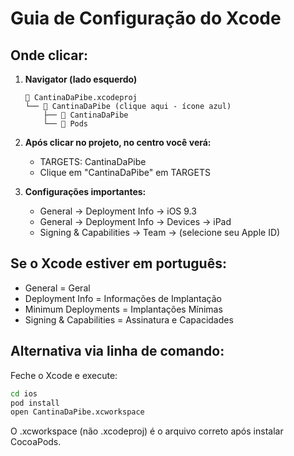 # Guia de Configuração do Xcode

## Onde clicar:

1. **Navigator (lado esquerdo)**

   ```
   📁 CantinaDaPibe.xcodeproj
   └── 🔷 CantinaDaPibe (clique aqui - ícone azul)
       ├── 📁 CantinaDaPibe
       └── 📁 Pods
   ```

2. **Após clicar no projeto, no centro você verá:**

   - TARGETS: CantinaDaPibe
   - Clique em "CantinaDaPibe" em TARGETS

3. **Configurações importantes:**
   - General → Deployment Info → iOS 9.3
   - General → Deployment Info → Devices → iPad
   - Signing & Capabilities → Team → (selecione seu Apple ID)

## Se o Xcode estiver em português:

- General = Geral
- Deployment Info = Informações de Implantação
- Minimum Deployments = Implantações Mínimas
- Signing & Capabilities = Assinatura e Capacidades

## Alternativa via linha de comando:

Feche o Xcode e execute:

```bash
cd ios
pod install
open CantinaDaPibe.xcworkspace
```

O .xcworkspace (não .xcodeproj) é o arquivo correto após instalar CocoaPods.
